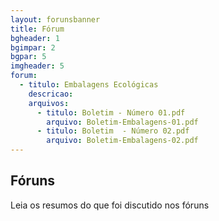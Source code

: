 ```yaml
---
layout: forunsbanner
title: Fórum
bgheader: 1
bgimpar: 2
bgpar: 5
imgheader: 5
forum:
  - titulo: Embalagens Ecológicas
    descricao: 
    arquivos:
      - titulo: Boletim - Número 01.pdf
        arquivo: Boletim-Embalagens-01.pdf
      - titulo: Boletim  - Número 02.pdf
        arquivo: Boletim-Embalagens-02.pdf       
---
```

## Fóruns

Leia os resumos do que foi discutido nos fóruns